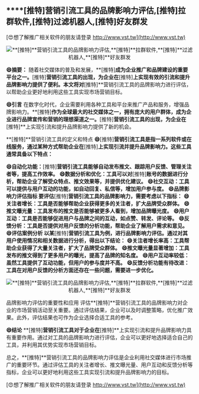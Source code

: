 ## ****[推特]**营销引流工具的品牌影响力评估,**[推特]**拉群软件,**[推特]**过滤机器人,**[推特]**好友群发**

[😍想了解推广相关软件的朋友请登录 http://www.vst.tw](http://www.vst.tw)

 <center><img src="https://vst.tw/MP4/tuiguang/png/4.png" alt="**[推特]**营销引流工具的品牌影响力评估,**[推特]**拉群软件,**[推特]**过滤机器人,**[推特]**好友群发"></center>

**😄摘要：**
随着社交媒体的普及和发展，**[推特]**成为企业推广和品牌建设的重要平台之一。**[推特]**营销引流工具的出现，为企业在**[推特]**上实现有效的引流和提升品牌影响力提供了便利。本文将对**[推特]**营销引流工具的品牌影响力进行评估，以帮助企业更好地利用这些工具实现市场营销目标。

**😄引言**
在数字化时代，企业需要利用各种工具和平台来推广产品和服务，增强品牌影响力。**[推特]**作为全球最大的社交媒体之一，拥有庞大的用户群体，成为企业进行品牌宣传和营销的理想渠道之一。**[推特]**营销引流工具的出现，为企业在**[推特]**上实现引流和提升品牌影响力提供了新的机会。

**[推特]**营销引流工具的定义和特点
**😄**[推特]**营销引流工具是指一系列软件或在线服务，通过某种方式帮助企业在**[推特]**上实现引流并提升品牌影响力。这些工具通常具备以下特点：**

**😄自动化功能：**[推特]**营销引流工具能够自动发布推文、跟踪用户反馈、管理关注者等，提高工作效率。**
**😄数据分析和优化：工具可以对**[推特]**账号的数据进行分析，帮助企业了解受众特点、推文效果等，并提供优化建议。**
**😄社交互动：工具可以提供与用户互动的功能，如自动回复、私信等，增加用户参与度。**
**😄品牌影响力评估指标 要评估**[推特]**营销引流工具的品牌影响力，需要考虑以下指标：**
**😄关注者增长：工具是否能够帮助企业获得更多的关注者，扩大品牌受众群体。**
**😄推文曝光量：工具发布的推文是否能够被更多人看到，增加品牌曝光度。**
**😄用户互动：工具是否能够促进用户与品牌之间的互动，如点赞、转发、评论等。**
**😄反馈分析：工具是否提供对用户反馈的分析功能，帮助企业了解用户需求和意见。**
**😄评估案例分析 以某**[推特]**营销引流工具为例，进行品牌影响力评估。通过对其用户使用情况和相关数据进行分析，得出以下结论：**
**😄关注者增长率高：工具帮助企业获得了大量关注者，扩大了品牌受众群体。**
**😄推文曝光量显著增加：工具发布的推文得到了更多用户的曝光，提高了品牌的知名度。**
**😄用户互动率较低：虽然工具提供了互动功能，但用户的参与度并不高。**
**😄反馈分析功能有待改进：工具在对用户反馈的分析方面还存在一些问题，需要进一步优化。**

 <center><img src="https://vst.tw/MP4/tuiguang/png/6.png" alt="**[推特]**营销引流工具的品牌影响力评估,**[推特]**拉群软件,**[推特]**过滤机器人,**[推特]**好友群发"></center>

品牌影响力评估的重要性和应用
评估**[推特]**营销引流工具的品牌影响力对企业的市场营销活动至关重要。通过评估结果，企业可以及时调整策略，优化推广效果。此外，评估结果也可作为企业选择合适工具的参考。

**😄结论**
**[推特]**营销引流工具对于企业在**[推特]**上实现引流和提升品牌影响力具有重要作用。通过对工具的品牌影响力进行评估，企业可以更好地选择适合自己的工具，并利用其优势实现市场营销目标。

总之，**[推特]**营销引流工具的品牌影响力评估是企业利用社交媒体进行市场推广的重要环节。通过评估工具的关注者增长、推文曝光量、用户互动和反馈分析等指标，企业可以更好地利用这些工具实现引流和提升品牌影响力的目标。

[😍想了解推广相关软件的朋友请登录 http://www.vst.tw](http://www.vst.tw)



